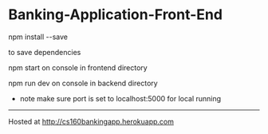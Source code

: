 # Banking-Application-Front-End



npm install --save

to save dependencies

npm start on console in frontend directory

npm run dev on console in backend directory
- note make sure port is set to localhost:5000 for local running

-----------------------------------------------------------------------
Hosted at http://cs160bankingapp.herokuapp.com
